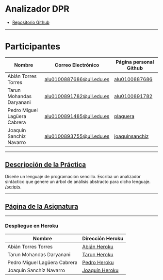# Analizador DPR

* [Repositorio Github](https://github.com/ULL-ESIT-PL-1617/analizador-dpr-pedro-tarun-joaquin-abian)

---

# Participantes

| Nombre | Correo Electrónico | Página personal Github |
| --- | --- | --- |
| Abián Torres Torres | alu0100887686@ull.edu.es | [alu0100887686](https://alu0100887686.github.io/) |
| Tarun Mohandas Daryanani | alu0100891782@ull.edu.es | [alu0100891782](https://alu0100891782.github.io/) |
| Pedro Miguel Lagüera Cabrera | alu0100891485@ull.edu.es | [plaguera](https://plaguera.github.io/) |
| Joaquín Sanchiz Navarro | alu0100893755@ull.edu.es | [joaquinsanchiz](https://joaquinsanchiz.github.io/) |

---

## [Descripción de la Práctica](https://casianorodriguezleon.gitbooks.io/ull-esit-1617/content/practicas/practicarecdescparser.html)

Diseñe un lenguaje de programación sencillo. Escriba un analizador sintáctico que genere un árbol de análisis abstracto para dicho lenguaje. [/scripts](/scripts).

---

## [Página de la Asignatura](https://campusvirtual.ull.es/1617/course/view.php?id=1148)

---

### Despliegue en Heroku

| Nombre | Dirección Heroku |
| --- | --- |
| Abián Torres Torres | [Abián Heroku](https://analizador-dpr-abian.herokuapp.com/) |
| Tarun Mohandas Daryanani | [Tarun Heroku](https://analizador-dpr-tarun.herokuapp.com/) |
| Pedro Miguel Lagüera Cabrera | [Pedro Heroku](https://analizador-dpr-pedro.herokuapp.com/) |
| Joaquín Sanchíz Navarro | [Joaquín Heroku](https://analizador-dpr-joaquin.herokuapp.com/) |
